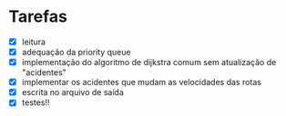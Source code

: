# Tarefas

- [x] leitura
- [x] adequação da priority queue
- [x] implementação do algoritmo de dijkstra comum sem atualização de "acidentes"
- [x] implementar os acidentes que mudam as velocidades das rotas
- [x] escrita no arquivo de saída
- [x] testes!!

